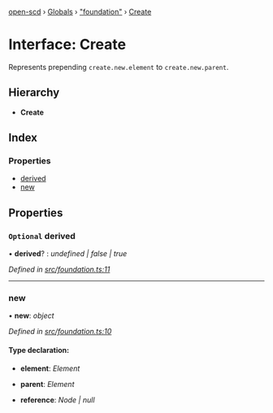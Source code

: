 [open-scd](../README.md) › [Globals](../globals.md) › ["foundation"](../modules/_foundation_.md) › [Create](_foundation_.create.md)

# Interface: Create

Represents prepending `create.new.element` to `create.new.parent`.

## Hierarchy

* **Create**

## Index

### Properties

* [derived](_foundation_.create.md#optional-derived)
* [new](_foundation_.create.md#new)

## Properties

### `Optional` derived

• **derived**? : *undefined | false | true*

*Defined in [src/foundation.ts:11](https://github.com/openscd/open-scd/blob/a86044f/src/foundation.ts#L11)*

___

###  new

• **new**: *object*

*Defined in [src/foundation.ts:10](https://github.com/openscd/open-scd/blob/a86044f/src/foundation.ts#L10)*

#### Type declaration:

* **element**: *Element*

* **parent**: *Element*

* **reference**: *Node | null*
